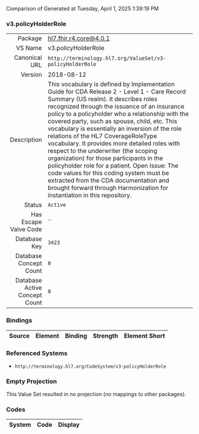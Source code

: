 Comparison of 
Generated at Tuesday, April 1, 2025 1:39:19 PM

### v3.policyHolderRole

|      |     |
| ---: | --- |
| Package | hl7.fhir.r4.core@4.0.1 |
| VS Name | v3.policyHolderRole |
| Canonical URL | `http://terminology.hl7.org/ValueSet/v3-policyHolderRole` |
| Version | 2018-08-12 |
| Description | This vocabulary is defined by Implementation Guide for CDA Release 2 - Level 1 - Care Record Summary (US realm). It describes roles recognized through the issuance of an insurance policy to a policyholder who a relationship with the covered party, such as spouse, child, etc.  This vocabulary is essentially an inversion of the role relations of the HL7 CoverageRoleType vocabulary.  It provides more detailed roles with respect to the underwriter (the scoping organization) for those participants in the policyholder role for a patient. Open Issue: The code values for this coding system must be extracted from the CDA documentation and brought forward through Harmonization for instantiation in this repository. |
| Status | `Active` |
| Has Escape Valve Code | `` |
| Database Key | `3423` |
| Database Concept Count | `0` |
| Database Active Concept Count | `0` |
### Bindings

| Source | Element | Binding | Strength | Element Short |
| ------ | ------- | ------- | -------- | ------------- |

### Referenced Systems

* `http://terminology.hl7.org/CodeSystem/v3-policyHolderRole`
### Empty Projection

This Value Set resulted in no projection (no mappings to other packages).

### Codes

| System | Code | Display |
| ------ | ---- | ------- |
